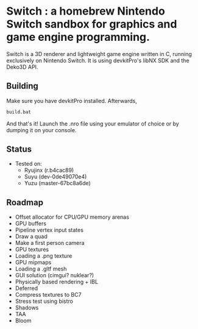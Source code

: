 # Switch : a homebrew Nintendo Switch sandbox for graphics and game engine programming.

Switch is a 3D renderer and lightweight game engine written in C, running exclusively on Nintendo Switch. It is using devkitPro's libNX SDK and the Deko3D API.

## Building

Make sure you have devkitPro installed.
Afterwards,
```bat
build.bat
```
And that's it! Launch the .nro file using your emulator of choice or by dumping it on your console.

## Status

- Tested on:
    - Ryujinx (r.b4cac89)
    - Suyu (dev-0de49070e4)
    - Yuzu (master-67bc8a6de)

## Roadmap

- Offset allocator for CPU/GPU memory arenas
- GPU buffers
- Pipeline vertex input states
- Draw a quad
- Make a first person camera
- GPU textures
- Loading a .png texture
- GPU mipmaps
- Loading a .gltf mesh
- GUI solution (cimgui? nuklear?)
- Physically based rendering + IBL
- Deferred
- Compress textures to BC7
- Stress test using bistro
- Shadows
- TAA
- Bloom
